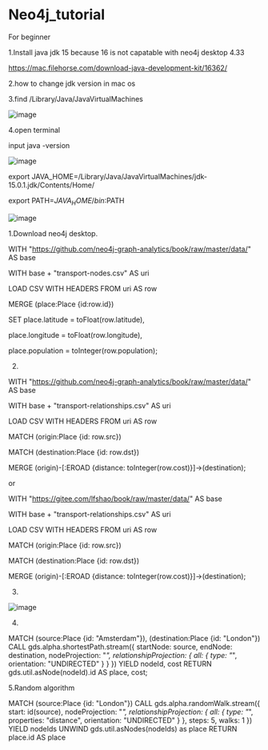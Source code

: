 # Neo4j_tutorial
For beginner

1.Install java jdk 15 because 16 is not capatable with neo4j desktop 4.33

https://mac.filehorse.com/download-java-development-kit/16362/

2.how to change jdk version in mac os 

3.find /Library/Java/JavaVirtualMachines

![image](https://user-images.githubusercontent.com/49715687/140242568-879d4364-3e2c-467b-9386-b7eee7a6325a.png)

4.open terminal

input java -version

![image](https://user-images.githubusercontent.com/49715687/140242738-623227c3-ed5f-4387-badd-98b4d45f8289.png)

export JAVA_HOME=/Library/Java/JavaVirtualMachines/jdk-15.0.1.jdk/Contents/Home/ 

export PATH=$JAVA_HOME/bin:$PATH

![image](https://user-images.githubusercontent.com/49715687/140242983-e2132b7f-4c06-445f-be3c-edc08f7d44b7.png)



1.Download neo4j desktop.

WITH "https://github.com/neo4j-graph-analytics/book/raw/master/data/" AS base

WITH base + "transport-nodes.csv" AS uri

LOAD CSV WITH HEADERS FROM uri AS row

MERGE (place:Place {id:row.id})

SET place.latitude = toFloat(row.latitude),

 place.longitude = toFloat(row.longitude),
 
 place.population = toInteger(row.population);
 
2.
WITH "https://github.com/neo4j-graph-analytics/book/raw/master/data/" AS base

WITH base + "transport-relationships.csv" AS uri

LOAD CSV WITH HEADERS FROM uri AS row

MATCH (origin:Place {id: row.src})

MATCH (destination:Place {id: row.dst})

MERGE (origin)-[:EROAD {distance: toInteger(row.cost)}]->(destination);

or

WITH "https://gitee.com/lfshao/book/raw/master/data/" AS base

WITH base + "transport-relationships.csv" AS uri

LOAD CSV WITH HEADERS FROM uri AS row

MATCH (origin:Place {id: row.src})

MATCH (destination:Place {id: row.dst})

MERGE (origin)-[:EROAD {distance: toInteger(row.cost)}]->(destination);


3.
![image](https://user-images.githubusercontent.com/49715687/140248544-69bf911e-2f01-44c3-80ae-c457e2a91579.png)

4.
MATCH (source:Place {id: "Amsterdam"}),
 (destination:Place {id: "London"})
CALL gds.alpha.shortestPath.stream({
 startNode: source,
 endNode: destination,
 nodeProjection: "*",
 relationshipProjection: {
all: {
type: "*",
 orientation: "UNDIRECTED"
 }
 }
})
YIELD nodeId, cost
RETURN gds.util.asNode(nodeId).id AS place, cost;

5.Random algorithm

MATCH (source:Place {id: "London"})
CALL gds.alpha.randomWalk.stream({
start: id(source),
 nodeProjection: "*",
 relationshipProjection: {
all: {
type: "*",
 properties: "distance",
 orientation: "UNDIRECTED"
 }
 },
 steps: 5,
 walks: 1
})
YIELD nodeIds
UNWIND gds.util.asNodes(nodeIds) as place
RETURN place.id AS place
